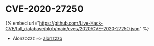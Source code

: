 # CVE-2020-27250
{% embed url="https://github.com/Live-Hack-CVE/full_database/blob/main/cves/2020/CVE-2020-27250.json" %}

* Alonzozzz ~> [alonzzzo](https://www.alice-snow.ru/2020/database/cve-2020-27250/alonzzzo-alonzozzz)